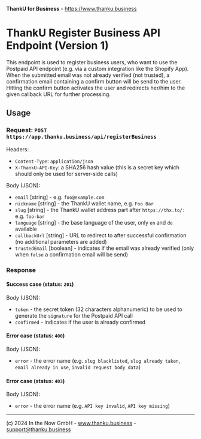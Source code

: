 **ThankU for Business** - https://www.thanku.business

# ThankU Register Business API Endpoint (Version 1)

This endpoint is used to register business users, who want to use the Postpaid API endpoint (e.g. via a custom integration like the Shopify App). When the submitted email was not already verified (not trusted), a confirmation email containing a confirm button will be send to the user. Hitting the confirm button activates the user and redirects her/him to the given callback URL for further processing.

## Usage

### Request: `POST https://app.thanku.business/api/registerBusiness`

Headers:
* `Content-Type`: `application/json`
* `X-ThankU-API-Key`: a SHA256 hash value (this is a secret key which should only be used for server-side calls)

Body (JSON): 
* `email` [string] - e.g. `foo@example.com`
* `nickname` [string] - the ThankU wallet name, e.g. `Foo Bar`
* `slug` [string] - the ThankU wallet address part after `https://thx.to/:` e.g. `foo-bar`
* `language` [string] - the base language of the user, only `en` and `de` available
* `callbackUrl` [string] - URL to redirect to after successful confirmation (no additional parameters are added)
* `trustedEmail` [boolean] - indicates if the email was already verified (only when `false` a confirmation email will be send)

### Response

#### Success case (status: `201`)

Body (JSON):
* `token` - the secret token (32 characters alphanumeric) to be used to generate the `signature` for the Postpaid API call
* `confirmed` - indicates if the user is already confirmed

#### Error case (status: `400`)

Body (JSON):
* `error` - the error name (e.g. `slug blacklisted`, `slug already taken`, `email already in use`, `invalid request body data`)

#### Error case (status: `403`)

Body (JSON):
* `error` - the error name (e.g. `API key invalid`, `API key missing`)

---

(c) 2024 In the Now GmbH - www.thanku.business - support@thanku.business
